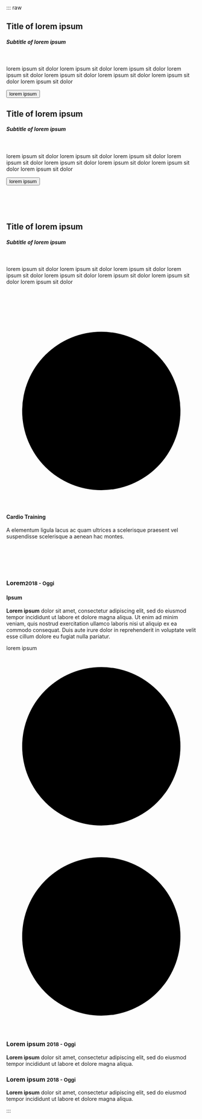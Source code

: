 <br/><br/><br/><br/><br/><br/><br/>

::: raw
<div class="chess-panel">
    <div class="simple-card">
        <div class="card-content">
            <h2 class="card-title">Title of lorem ipsum</h2>
            <h5 class="card-subtitle">Subtitle of lorem ipsum</h5>
            <br/>
            <p>
                lorem ipsum sit dolor lorem ipsum sit dolor lorem ipsum sit dolor lorem ipsum sit dolor
                lorem ipsum sit dolor lorem ipsum sit dolor lorem ipsum sit dolor lorem ipsum sit dolor
            </p>
        </div>
        <div class="card-actions">
            <button class="card-button">
                lorem ipsum
            </button>
        </div>
    </div>
    <img alt="" src="https://placekitten.com/800/600" />
    <div class="simple-card">
        <div class="card-content">
            <h2 class="card-title">Title of lorem ipsum</h2>
            <h5 class="card-subtitle">Subtitle of lorem ipsum</h5>
            <br/>
            <p>
                lorem ipsum sit dolor lorem ipsum sit dolor lorem ipsum sit dolor lorem ipsum sit dolor
                lorem ipsum sit dolor lorem ipsum sit dolor lorem ipsum sit dolor lorem ipsum sit dolor
            </p>
        </div>
        <div class="card-actions">
            <button class="card-button">
                lorem ipsum
            </button>
        </div>
    </div>
    <img alt="" src="https://placekitten.com/900/600" />
</div>

<br/>
<br/>
<br/>
<br/>

<div class="hyperplexed-card">
    <div class="card-left">
        <img alt="" class="card-image" src="https://placekitten.com/1000/1000">
    </div>
    <div class="card-right">
        <h2 class="card-title">Title of lorem ipsum</h2>
        <h5 class="card-subtitle">Subtitle of lorem ipsum</h5>
        <br/>
        <p>
            lorem ipsum sit dolor lorem ipsum sit dolor lorem ipsum sit dolor lorem ipsum sit dolor
            lorem ipsum sit dolor lorem ipsum sit dolor lorem ipsum sit dolor lorem ipsum sit dolor
        </p>
        <div class="card-colored-angle"></div>
    </div>
</div>

<br/>
<br/>
<br/>
<br/>

<div class="promoPanel3">
    <div class="icon-holder">
        <svg class="card-icon" viewBox="0 0 24 24">
            <circle cx="12" cy="12" r="10" />
        </svg>
    </div>
    <h4 class="heading">Cardio Training</h4>
    <p class="description">A elementum ligula lacus ac quam ultrices a scelerisque praesent vel suspendisse scelerisque a aenean hac montes.</p>
</div>

<br/>
<br/>
<br/>
<br/>

<div class="dev-section with-overflow">
<div class="resumeCard">
    <div class="card-header">
        <h3 class="card-title">Lorem<small>2018 - Oggi</small></h3>
        <h4 class="card-subtitle">Ipsum</h4>
    </div>
    <div class="card-content">
        <p>
            <b>Lorem ipsum</b> dolor sit amet, consectetur adipiscing elit,
            sed do eiusmod tempor incididunt ut labore et dolore magna aliqua.
            Ut enim ad minim veniam, quis nostrud exercitation ullamco laboris
            nisi ut aliquip ex ea commodo consequat. Duis aute irure dolor in
            reprehenderit in voluptate velit esse cillum dolore eu fugiat nulla pariatur.
        </p>
        <div class="card-actions card-actions-end">
            <div class="simple-button animate-on-hover button-small">
                lorem ipsum
            </div>
        </div>
    </div>
    <div class="card-actions card-actions-absolute">
        <svg class="card-icon" viewBox="0 0 24 24">
            <circle cx="12" cy="12" r="10" />
        </svg>
        <svg class="card-icon" viewBox="0 0 24 24">
            <circle cx="12" cy="12" r="10" />
        </svg>
    </div>
</div>

<div class="resumeCard list-mode">
    <div class="card-header">
        <h3 class="card-title">
            Lorem ipsum
            <small>2018 - Oggi</small>
        </h3>
    </div>
    <div class="card-content">
        <p>
            <b>Lorem ipsum</b> dolor sit amet, consectetur adipiscing elit,
            sed do eiusmod tempor incididunt ut labore et dolore magna aliqua.
        </p>
    </div>
</div>
<div class="resumeCard list-mode">
    <div class="card-header">
        <h3 class="card-title">
            Lorem ipsum
            <small>2018 - Oggi</small>
        </h3>
    </div>
    <div class="card-content">
        <p>
            <b>Lorem ipsum</b> dolor sit amet, consectetur adipiscing elit,
            sed do eiusmod tempor incididunt ut labore et dolore magna aliqua.
        </p>
    </div>
</div>
</div>
:::

<!-- ICONS -->

<div style="display: none">
    <svg id="icon" viewBox="0 0 24 24">
        <circle cx="12" cy="12" r="10" />
    </svg>
</div>

<style lang="scss">
@import "theme";
@import "workbench";
</style>